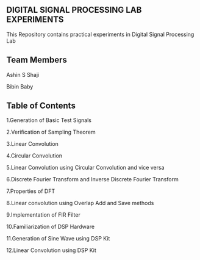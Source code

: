 ## DIGITAL SIGNAL PROCESSING LAB EXPERIMENTS
This Repository contains practical experiments in Digital Signal Processing Lab

## Team Members

Ashin S Shaji

Bibin Baby
## Table of Contents
1.Generation of Basic Test Signals

2.Verification of Sampling Theorem

3.Linear Convolution

4.Circular Convolution

5.Linear Convolution using Circular Convolution and vice versa

6.Discrete Fourier Transform and Inverse Discrete Fourier Transform

7.Properties of DFT

8.Linear convolution using Overlap Add and Save methods

9.Implementation of FIR Filter

10.Familiarization of DSP Hardware

11.Generation of Sine Wave using DSP Kit

12.Linear Convolution using DSP Kit
